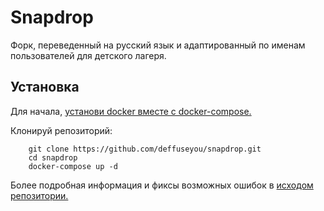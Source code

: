 # Snapdrop 

Форк, переведенный на русский язык и адаптированный по именам пользователей для детского лагеря.

## Установка

Для начала, [установи docker вместе с docker-compose.](https://docs.docker.com/compose/install/)

Клонируй репозиторий:
```
    git clone https://github.com/deffuseyou/snapdrop.git
    cd snapdrop
    docker-compose up -d
```

Более подробная информация и фиксы возможных ошибок в [исходом репозитории.](https://github.com/RobinLinus/snapdrop)
